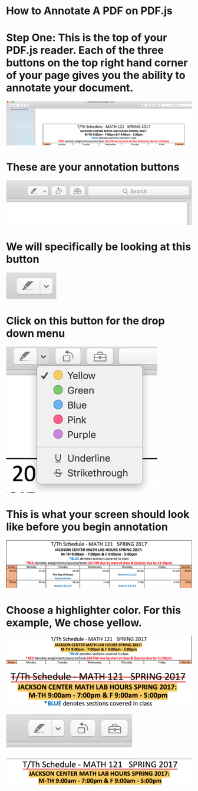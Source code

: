 <h1>
 How to Annotate A PDF on PDF.js
 </h1>
 
 <h1>
 Step One: This is the top of your PDF.js reader. Each of the three buttons on the top right hand corner of your page gives you the ability to annotate your document. 
 </h1>
 
 ![picture](assets/pic9.png) 
 
 <h1>
 These are your annotation buttons
 </h1>
 
 ![picture](assets/pic2.png)
 
 
 <h1> We will specifically be looking at this button
 </h1>
 
 ![picture](assets/pic4.png)
 
 <h1>
 Click on this button for the drop down menu
 </h1>
 
 ![picture](assets/pic5.png)
 
 <h1>
 This is what your screen should look like before you begin annotation
 </h1>
 
![picture](assets/pic6.png)

<h1>
Choose a highlighter color. For this example, We chose yellow. 
 </h1>
 
 ![picture](assets/pic7.png)
 
 
 
![picture](assets/pic1.png) 



![picture](assets/pic3.png)
           
       
                      




![picture](assets/pic8.png)

